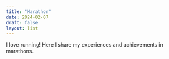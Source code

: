 ```yaml
---
title: "Marathon"
date: 2024-02-07
draft: false
layout: list
---
```


I love running! Here I share my experiences and achievements in marathons.
